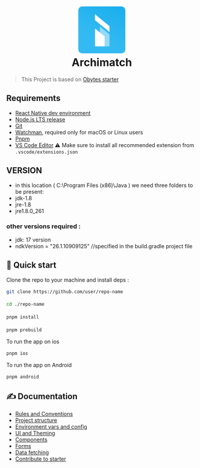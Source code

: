 <h1 align="center">
  <img alt="logo" src="./assets/icon.png" width="124px" style="border-radius:10px"/><br/>
Archimatch </h1>

> This Project is based on [Obytes starter](https://starter.obytes.com)

## Requirements

- [React Native dev environment ](https://reactnative.dev/docs/environment-setup)
- [Node.js LTS release](https://nodejs.org/en/)
- [Git](https://git-scm.com/)
- [Watchman](https://facebook.github.io/watchman/docs/install#buildinstall), required only for macOS or Linux users
- [Pnpm](https://pnpm.io/installation)
- [VS Code Editor](https://code.visualstudio.com/download) ⚠️ Make sure to install all recommended extension from `.vscode/extensions.json`

## VERSION

- in this location ( C:\Program Files (x86)\Java ) we need three folders to be present:
- jdk-1.8
- jre-1.8
- jre1.8.0_261

### other versions required :

- jdk: 17 version
- ndkVersion = "26.1.10909125" //specified in the build.gradle project file

## 👋 Quick start

Clone the repo to your machine and install deps :

```sh
git clone https://github.com/user/repo-name

cd ./repo-name

pnpm install

pnpm prebuild

```

To run the app on ios

```sh
pnpm ios
```

To run the app on Android

```sh
pnpm android
```

## ✍️ Documentation

- [Rules and Conventions](https://starter.obytes.com/getting-started/rules-and-conventions/)
- [Project structure](https://starter.obytes.com/getting-started/project-structure)
- [Environment vars and config](https://starter.obytes.com/getting-started/environment-vars-config)
- [UI and Theming](https://starter.obytes.com/ui-and-theme/ui-theming)
- [Components](https://starter.obytes.com/ui-and-theme/components)
- [Forms](https://starter.obytes.com/ui-and-theme/Forms)
- [Data fetching](https://starter.obytes.com/guides/data-fetching)
- [Contribute to starter](https://starter.obytes.com/how-to-contribute/)
